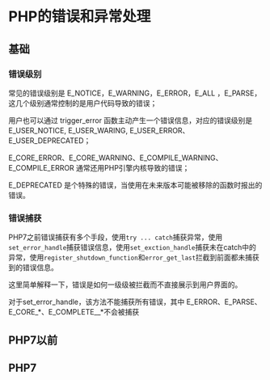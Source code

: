 # PHP的错误和异常处理



## 基础

### 错误级别

常见的错误级别是 E_NOTICE，E_WARNING，E_ERROR，E_ALL ，E_PARSE，这几个级别通常控制的是用户代码导致的错误；

用户也可以通过 trigger_error 函数主动产生一个错误信息，对应的错误级别是 E_USER_NOTICE, E_USER_WARING, E_USER_ERROR、E_USER_DEPRECATED；

E_CORE_ERROR、E_CORE_WARNING、E_COMPILE_WARNING、E_COMPILE_ERROR 通常还用PHP引擎内核导致的错误；

E_DEPRECATED 是个特殊的错误，当使用在未来版本可能被移除的函数时报出的错误。



### 错误捕获

 PHP7之前错误捕获有多个手段，使用`try ... catch`捕获异常，使用`set_error_handle`捕获错误信息，使用`set_exction_handle`捕获未在catch中的异常，使用`register_shutdown_function`和`error_get_last`拦截到前面都未捕获到的错误信息。

这里简单解释一下，错误是如何一级级被拦截而不直接展示到用户界面的。

对于set_error_handle，该方法不能捕获所有错误，其中 E_ERROR、E_PARSE、E_CORE_*、E_COMPLETE__\*不会被捕获



## PHP7以前











## PHP7

